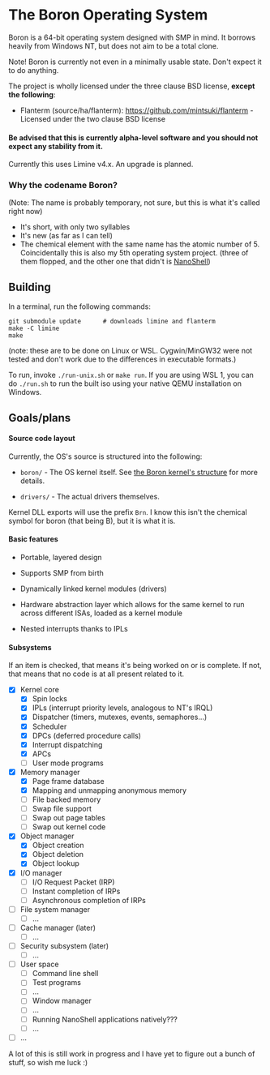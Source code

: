 # The Boron Operating System

Boron is a 64-bit operating system designed with SMP in mind. It borrows heavily from Windows NT,
but does not aim to be a total clone.

Note! Boron is currently not even in a minimally usable state. Don't expect it to do anything.

The project is wholly licensed under the three clause BSD license, **except the following**:
- Flanterm (source/ha/flanterm): https://github.com/mintsuki/flanterm - Licensed under the two clause BSD license

#### Be advised that this is currently alpha-level software and you should not expect any stability from it.

Currently this uses Limine v4.x. An upgrade is planned.

### Why the codename Boron?
(Note: The name is probably temporary, not sure, but this is what it's called right now)

* It's short, with only two syllables
* It's new (as far as I can tell)
* The chemical element with the same name has the atomic number of 5. Coincidentally this is also my 5th
  operating system project. (three of them flopped, and the other one that didn't is [NanoShell](https://github.com/iProgramMC/NanoShellOS))

## Building
In a terminal, run the following commands:
```
git submodule update      # downloads limine and flanterm
make -C limine
make
```
(note: these are to be done on Linux or WSL. Cygwin/MinGW32 were not tested and don't work due to the differences in executable formats.)

To run, invoke `./run-unix.sh` or `make run`. If you are using WSL 1, you can do `./run.sh`
to run the built iso using your native QEMU installation on Windows.

## Goals/plans

#### Source code layout
Currently, the OS's source is structured into the following:

* `boron/` - The OS kernel itself. See [the Boron kernel's structure](boron/structure.md) for more details.

* `drivers/` - The actual drivers themselves.

Kernel DLL exports will use the prefix `Brn`. I know this isn't the chemical symbol for boron (that being B),
but it is what it is.

#### Basic features

- Portable, layered design

- Supports SMP from birth

- Dynamically linked kernel modules (drivers)

- Hardware abstraction layer which allows for the same kernel to run
  across different ISAs, loaded as a kernel module

- Nested interrupts thanks to IPLs

#### Subsystems
If an item is checked, that means it's being worked on or is complete. If not, that means that no code is at
all present related to it.

* [x] Kernel core
	* [x] Spin locks
	* [x] IPLs (interrupt priority levels, analogous to NT's IRQL)
	* [x] Dispatcher (timers, mutexes, events, semaphores...)
	* [x] Scheduler
	* [x] DPCs (deferred procedure calls)
	* [x] Interrupt dispatching
	* [x] APCs
	* [ ] User mode programs

* [x] Memory manager
	* [x] Page frame database
	* [x] Mapping and unmapping anonymous memory
	* [ ] File backed memory
	* [ ] Swap file support
	* [ ] Swap out page tables
	* [ ] Swap out kernel code

* [x] Object manager
	* [x] Object creation
	* [x] Object deletion
	* [x] Object lookup

* [x] I/O manager
	* [ ] I/O Request Packet (IRP)
	* [ ] Instant completion of IRPs
	* [ ] Asynchronous completion of IRPs

* [ ] File system manager
	* [ ] ...

* [ ] Cache manager (later)
	* [ ] ...

* [ ] Security subsystem (later)
	* [ ] ...

* [ ] User space
	* [ ] Command line shell
	* [ ] Test programs
	* [ ] ...
	* [ ] Window manager
	* [ ] ...
	* [ ] Running NanoShell applications natively???
	* [ ] ...

* [ ] ...

A lot of this is still work in progress and I have yet to figure out a bunch of stuff, so wish me luck :)
